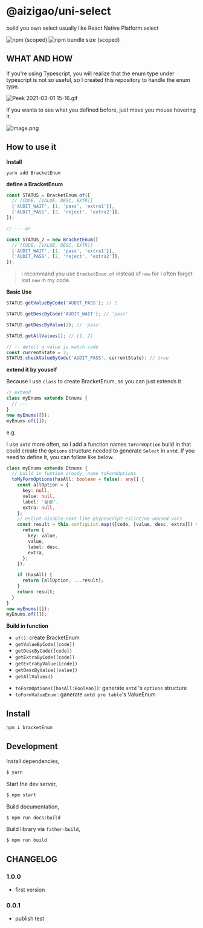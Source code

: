 # @aizigao/uni-select

build you own select usually like React Native Platform.select

<img alt="npm (scoped)" src="https://img.shields.io/npm/v/BracketEnum?style=for-the-badge" style='display:inline-block' >
<img alt="npm bundle size (scoped)" style='display:inline-block' src="https://img.shields.io/bundlephobia/minzip/BracketEnum?style=for-the-badge">

## WHAT AND HOW

If you're using Typescript, you will realize that the enum type under typescript is not so useful, so I created this repository to handle the enum type.

![Peek 2021-03-01 15-16.gif](https://i.loli.net/2021/03/01/9SjxY5QD7nqTZzp.gif)

If you wanta to see what you defined bofore, just move you mouse hovering it.

![image.png](https://i.loli.net/2021/03/01/Lam54Zhub8PXRBH.png)

## How to use it

**Install**

```
yarn add BracketEnum
```

**define a BracketEnum**

```ts
const STATUS = BracketEnum.of([
  // [CODE, [VALUE, DESC, EXTR]]
  ['AUDIT_WAIT', [1, 'pass', 'extra1']],
  ['AUDIT_PASS', [2, 'reject', 'extra2']],
]);

// --- or

const STATUS_2 = new BracketEnum([
  // [CODE, [VALUE, DESC, EXTR]]
  ['AUDIT_WAIT', [1, 'pass', 'extra1']],
  ['AUDIT_PASS', [2, 'reject', 'extra2']],
]);
```

> I recommand you use `BracketEnum.of` instead of `new` for I often forget lost `new` in my code.

**Basic Use**

```ts
STATUS.getValueByCode('AUDIT_PASS'); // 2

STATUS.getDescByCode('AUDIT_WAIT'); // 'pass'

STATUS.getDescByValue(2); // 'pass'

STATUS.getAllValues(); // [1, 2]

// -- detect a value is match code
const currentState = 2;
STATUS.checkValueByCode('AUDIT_PASS', currentState); // true
```

**extend it by youself**

Because I use `class` to create BracketEnum, so you can just extends it

```ts
// extend
class myEnums extends Dtnums {
  // ---
}
new myEnums([]);
myEnums.of([]);
```

e.g.

I use `antd` more often, so I add a function names `toFormOption` build in that could create the `Options` structure needed to generate `Select` in `antd`. If you need to define it, you can follow like below.

```ts
class myEnums extends Dtnums {
  // build in funtion aready, name toFormOptions
  toMyFormOptions(hasAll: boolean = false): any[] {
    const allOption = {
      key: null,
      value: null,
      label: '全部',
      extra: null,
    };
    // eslint-disable-next-line @typescript-eslint/no-unused-vars
    const result = this.configList.map(([code, [value, desc, extra]]) => {
      return {
        key: value,
        value,
        label: desc,
        extra,
      };
    });

    if (hasAll) {
      return [allOption, ...result];
    }
    return result;
  }
}
new myEnums([]);
myEnums.of([]);
```

**Build in function**

- `of()`: create BracketEnum
- `getValueByCode([code])`
- `getDescByCode([code])`
- `getExtraByCode([code])`
- `getExtraByValue([code])`
- `getDescByValue([value])`
- `getAllValues()`

* `toFormOptions([hasAll:Boolean])`: ganerate `antd` 's `options` structure
* `toFormValueEnum` : ganerate `antd pro table`'s ValueEnum

## Install

```bash
npm i bracketEnum
```

## Development

Install dependencies,

```bash
$ yarn
```

Start the dev server,

```bash
$ npm start
```

Build documentation,

```bash
$ npm run docs:build
```

Build library via `father-build`,

```bash
$ npm run build
```

## CHANGELOG

### 1.0.0

- first version

### 0.0.1

- publish test
